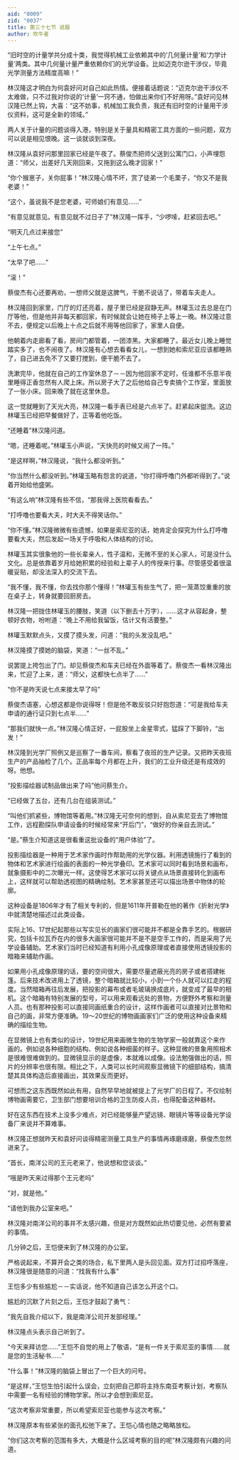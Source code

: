 ```yaml
---
aid: "0009"
zid: "0037"
title: 第三十七节 说服
author: 吹牛者
---
```


“旧时空的计量学共分成十类，我觉得机械工业依赖其中的‘几何量计量’和‘力学计量’两类。其中几何量计量严重依赖你们的光学设备。比如迈克尔逊干涉仪，毕竟光学测量方法精度高嘛！”

林汉隆这才明白为何袁好问对自己如此热情。便接着话题说：“迈克尔逊干涉仪不太难做，只不过我对你说的‘计量’一窍不通，怕做出来你们不好用呀。”袁好问见林汉隆已然上钩，大喜：“这不妨事，机械加工我负责，我还有旧时空的计量用干涉仪资料，这可是全新的领域。”

两人关于计量的问题谈得入港，特别是关于量具和精密工具方面的一些问题，双方可以说是相见恨晚。这一谈就谈到深夜。

林汉隆从袁好问那里回家已经是午夜了。蔡俊杰把师父送到公寓门口，小声埋怨道：“师父，出差好几天刚回来，又拖到这么晚才回家！”

“你个猴崽子，关你屁事！”林汉隆心情不坏，赏了徒弟一个毛栗子，“你又不是我老婆！”

“这个，虽说我不是您老婆，可师娘们有意见……”

“有意见就意见。有意见就不过日子了”林汉隆一挥手，“少啰嗦，赶紧回去吧。”

“明天几点过来接您”

“上午七点。”

“太早了吧……”

“滚！”

蔡俊杰有心还要再劝，一想师父就是这脾气，干脆不说话了，带着车夫走人。



林汉隆回到家里，门厅的灯还亮着，屋子里已经是寂静无声。林瓘玉过去总是在门厅等他，但是他并非每天都回家，有时候就会让她在椅子上等上一晚。林汉隆过意不去，便规定以后晚上十点之后就不用等他回家了，家里人自便。

他朝着内走廊看了看，房间门都管着，一团漆黑。大家都睡了。最近女儿晚上睡觉踏实多了，也不闹夜了。林汉隆有心想去看看女儿，一想到她和索尼亚应该都睡熟了，自己进去免不了又要打搅到，便干脆不去了。

洗漱完毕，他就在自己的工作室休息了－－因为他回家不定时，任谁都不乐意半夜里睡得正香忽然有人爬上床。所以房子大了之后他给自己专卖搞个工作室，里面放了一张小床。回来晚了就在这里休息。

这一觉就睡到了天光大亮，林汉隆一看手表已经是六点半了。赶紧起床盥洗。这边林瓘玉已经把早餐做好了，正等着他吃饭。

“还睡着”林汉隆问道。

“嗯，还睡着呢。”林瓘玉小声说，“天快亮的时候又闹了一阵。”

“是这样啊，”林汉隆说，“我什么都没听到。”

“你当然什么都没听到。”林瓘玉略有怨言的说道，“你打得呼噜门外都听得到了。”说着开始给他盛粥。

“有这么响”林汉隆有些不信，“那我得上医院看看去。”

“打呼噜也要看大夫，时大夫不得笑话你。”

“你不懂。”林汉隆微微有些遗憾，如果是索尼亚的话，她肯定会探究为什么打呼噜要看大夫，然后发起一场关于呼吸和人体结构的讨论。

林瓘玉其实很象他的一些长辈亲人，性子温和，无微不至的关心家人，可是没什么文化。总是依靠着岁月给她积累的经验和上辈子人的传授来行事。尽管感受着很温暖妥贴，却没法深入的交流下去。

“我不懂，我不懂，你去找你那个懂得！”林瓘玉有些生气了，把一笼蒸饺重重的放在桌子上，转身就要回厨房去。

林汉隆一把拢住林瓘玉的腰肢，笑道（以下删去十万字），……这才从容起身，整顿好衣物，吩咐道：“晚上不用给我留饭，估计又有活要整。”

林瓘玉默默点头，又摸了摸头发，问道：“我的头发没乱吧。”

林汉隆摸了摸她的脑袋，笑道：“一丝不乱。”

说罢提上挎包出了门。却见蔡俊杰和车夫已经在外面等着了。蔡俊杰一看林汉隆出来，忙迎了上来，道：“师父，这都快七点半了……”

“你不是昨天说七点来接太早了吗”

蔡俊杰语塞，心想这都是你说得呀！但是他不敢反驳只好抱怨道：“可是我给车夫申请的通行证只到七点半……”

“那我们就快一点。”林汉隆心情正好，一屁股坐上金星零式，猛踩了下脚铃，“出发！”

林汉隆到光学厂照例又是巡察了一番车间，察看了夜班的生产记录。又把昨天夜班生产的产品抽检了几个。正品率每个月都在上升，我们的工业升级还是有成效的呀。他想。

“投影描绘器试制品做出来了吗”他问蔡生介。

“已经做了五台，还有几台在组装测试。”

“叫他们抓紧些，博物馆等着用。”林汉隆无可奈何的想到，自从索尼亚去了博物馆工作，远程勘探队申请设备的时候经常来“开后门”，“做好的你亲自去测试。”

“是。”蔡生介知道这是很看重这批设备的“用户体验”了。

投影描绘器是一种用于艺术家作画时作帮助用的光学仪器。利用透镜施行了看到的物体和艺术家进行绘画的表面的一种光学叠印。艺术家可以同时看到场景和画布，就象摄影中的二次曝光一样。这使得艺术家可以将关键点从场景直接转化到画布上，这样就可以帮助透视图的精确绘制。艺术家甚至还可以描出场景中物体的轮廓。

这种设备是1806年才有了相关专利的，但是1611年开普勒在他的著作《折射光学》中就清楚地描述过此类设备。

实际上16、17世纪起那些以写实见长的画家们很可能并不都是全靠手艺的。根据研究，包括卡拉瓦乔在内的很多大画家很可能并不是不是空手工作的，而是采用了光学设备辅助。艺术家们当时已经知道有利用小孔成像原理或者直接使用透镜投影的暗箱来辅助作画。

如果用小孔成像原理的话，要的空间很大，需要尽量遮蔽光亮的房子或者搭建帐篷。后来技术改进用上了透镜，整个暗箱就比较小，小到一个仆人就可以扛走的程度。当然暗箱再往后发展，把投影的幕布或者毛玻璃换成底片，就变成了最早的相机。这个暗箱有特别发展的型号，可以用来观看远处的景物，方便野外考察和测量人员。也有那种投影可以直接同画纸重合的设计，这样作画者可以直接对比景物和自己的画，非常方便准确。19～20世纪的博物画画家们广泛的使用这种设备来精确的描绘生物。

在显微镜上也有类似的设计，19世纪用来画微生物的生物学家一般就靠这个来作画的。例如说各种细胞的结构、例如说各种细菌的样子。这种显微的景象用照相术是很难很难做到的。显微镜显示的是虚像，本就难以成像。设法勉强做出的话，照片的分辨率也很有限。相比之下，人类可以长时间观察显微镜下的细部结构，搞清楚其具体构造后直接画出，其效果反而更好。

可想而之这东西既然如此有用，自然早早地就被提上了光学厂的日程了。不仅绘制博物画需要它，卫生部门想要培训合格的卫生防疫人员，也得配备这种器材。

好在这东西在技术上没多少难点，对已经能够量产望远镜、眼镜片等等设备光学设备厂来说并不算难事。

林汉隆正想就昨天和袁好问谈得精密测量工具生产的事情再琢磨琢磨，蔡俊杰忽然进来了。

“首长，南洋公司的王元老来了，他说想和您谈谈。”

“哦是昨天来过得那个王元老吗”

“对，就是他。”

“请他到我办公室来吧。”

林汉隆对南洋公司的事并不太感兴趣，但是对方既然如此热切要见他，必然有要紧的事情。

几分钟之后，王恺便来到了林汉隆的办公室。

严格说起来，不算开会之类的场合，私下里两人是头回见面。双方打过招呼落座，林汉隆很是随意的问道：“找我有什么事”

王恺多少有些尴尬－－实话说，他不知道自己该怎么开这个口。

尴尬的沉默了片刻之后，王恺才鼓起了勇气：

“我先自我介绍以下，我是南洋公司开发部经理。”

林汉隆点头表示自己听到了。

“今天来拜访您……”王恺不自觉的用上了敬语，“是有一件关于索尼亚的事情……就是您的生活秘书……”

“什么事！”林汉隆的脑袋上冒出了一个巨大的问号。

“是这样，”王恺生怕引起什么误会，立刻把自己即将主持东南亚考察计划，考察队中需要一名有经验的博物学家。所以才会想到索尼亚。

“这次考察非常重要，所以希望索尼亚也能参与这次考察。”

林汉隆原本有些紧张的面孔松弛下来了。王恺心情也随之略略放松。

“你们这次考察的范围有多大，大概是什么区域考察的目的呢”林汉隆颇有兴趣的问道。

